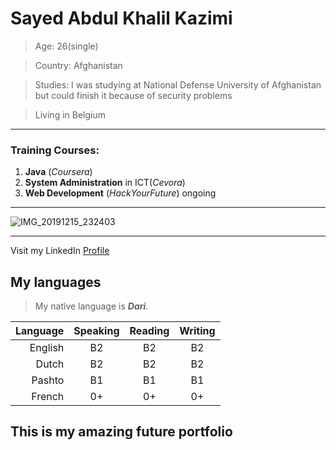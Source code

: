 # Sayed Abdul Khalil Kazimi


> Age: 26(single)

> Country: Afghanistan

> Studies: I was studying at National Defense University of Afghanistan but could finish it because of security problems

> Living in Belgium

---

### Training Courses:

1. **Java** (_Coursera_)
1. **System Administration** in ICT(_Cevora_)
1. **Web Development** (_HackYourFuture_) ongoing

---

![IMG_20191215_232403](https://user-images.githubusercontent.com/61209285/93141228-1ac02d80-f6e4-11ea-868e-00e34cec8f3c.jpg)

---

Visit my LinkedIn [Profile](https://be.linkedin.com/in/sayed-kazimi-b838401b3)


## My languages

> My native language is **_Dari_**.

Language | Speaking | Reading | Writing
---:| :-----: | :-----: | :-----: 
English | B2 | B2 | B2
Dutch | B2 | B2 | B2
Pashto | B1 | B1 | B1
French | 0+ | 0+ | 0+

## This is my amazing future portfolio
